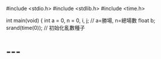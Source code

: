 #include <stdio.h>
#include <stdlib.h>
#include <time.h>

int main(void) {
    int a = 0, n = 0, i, j; // a=勝場, n=總場數
    float b;
    srand(time(0));        // 初始化亂數種子
# ---

